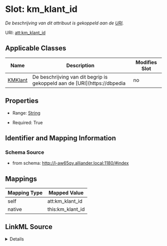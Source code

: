 

# Slot: km_klant_id


_De beschrijving van dit attribuut is gekoppeld aan de [URI](https://dbpedia.org/page/Uniform_Resource_Identifier)._



URI: [att:km_klant_id](https://data.alliander.com/att/km_klant_id)



<!-- no inheritance hierarchy -->





## Applicable Classes

| Name | Description | Modifies Slot |
| --- | --- | --- |
| [KMKlant](KMKlant.md) | De beschrijving van dit begrip is gekoppeld aan de [URI](https://dbpedia |  no  |







## Properties

* Range: [String](String.md)

* Required: True





## Identifier and Mapping Information







### Schema Source


* from schema: http://l-aw65qy.alliander.local:1180/#index




## Mappings

| Mapping Type | Mapped Value |
| ---  | ---  |
| self | att:km_klant_id |
| native | this:km_klant_id |




## LinkML Source

<details>
```yaml
name: km_klant_id
description: De beschrijving van dit attribuut is gekoppeld aan de [URI](https://dbpedia.org/page/Uniform_Resource_Identifier).
from_schema: http://l-aw65qy.alliander.local:1180/#index
rank: 1000
slot_uri: att:km_klant_id
identifier: true
alias: km_klant_id
domain_of:
- KM__Klant
range: string
required: true

```
</details>